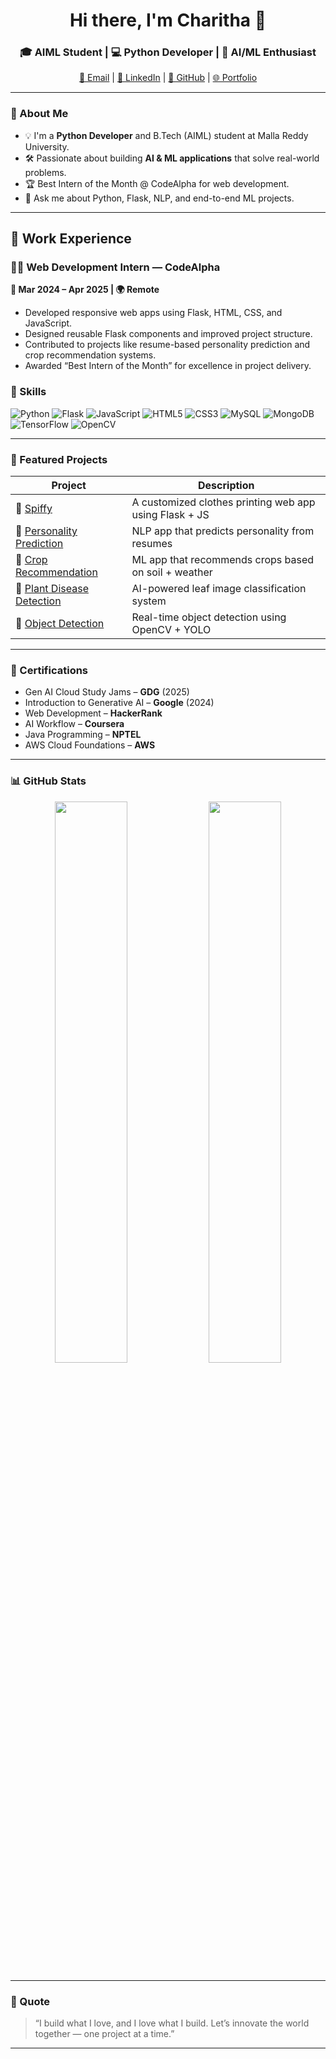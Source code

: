 <h1 align="center">Hi there, I'm Charitha 👋</h1>
<h3 align="center">🎓 AIML Student | 💻 Python Developer | 🤖 AI/ML Enthusiast</h3>

<p align="center">
  <a href="mailto:charithagaddipati2@gmail.com">📧 Email</a> |
  <a href="https://www.linkedin.com/in/gaddipati-charitha-18694b25a/">💼 LinkedIn</a> |
  <a href="https://github.com/GaddipatiCharitha">🐙 GitHub</a> |
  <a href="https://github.com/GaddipatiCharitha/Portfolio">🌐 Portfolio</a>
</p>

---

### 🚀 About Me

- 💡 I'm a **Python Developer** and B.Tech (AIML) student at Malla Reddy University.
- 🛠️ Passionate about building **AI & ML applications** that solve real-world problems.
- 🏆 Best Intern of the Month @ CodeAlpha for web development.
- 💬 Ask me about Python, Flask, NLP, and end-to-end ML projects.
  

---
## 💼 Work Experience

### 🧑‍💻 Web Development Intern — CodeAlpha  
**📅 Mar 2024 – Apr 2025 | 🌍 Remote**  
- Developed responsive web apps using Flask, HTML, CSS, and JavaScript.  
- Designed reusable Flask components and improved project structure.  
- Contributed to projects like resume-based personality prediction and crop recommendation systems.  
- Awarded “Best Intern of the Month” for excellence in project delivery.


### 🧠 Skills

![Python](https://img.shields.io/badge/Python-3776AB?style=flat&logo=python&logoColor=white)
![Flask](https://img.shields.io/badge/Flask-000000?style=flat&logo=flask&logoColor=white)
![JavaScript](https://img.shields.io/badge/JavaScript-F7DF1E?style=flat&logo=javascript&logoColor=black)
![HTML5](https://img.shields.io/badge/HTML5-E34F26?style=flat&logo=html5&logoColor=white)
![CSS3](https://img.shields.io/badge/CSS3-1572B6?style=flat&logo=css3&logoColor=white)
![MySQL](https://img.shields.io/badge/MySQL-005C84?style=flat&logo=mysql&logoColor=white)
![MongoDB](https://img.shields.io/badge/MongoDB-4EA94B?style=flat&logo=mongodb&logoColor=white)
![TensorFlow](https://img.shields.io/badge/TensorFlow-FF6F00?style=flat&logo=tensorflow&logoColor=white)
![OpenCV](https://img.shields.io/badge/OpenCV-5C3EE8?style=flat&logo=opencv&logoColor=white)

---

### 📂 Featured Projects

| Project | Description |
|--------|-------------|
| 🧢 [Spiffy](https://github.com/GaddipatiCharitha/Spiffy) | A customized clothes printing web app using Flask + JS |
| 🧠 [Personality Prediction](https://github.com/GaddipatiCharitha/Personality_Prediction_through_CV) | NLP app that predicts personality from resumes |
| 🌾 [Crop Recommendation](https://github.com/GaddipatiCharitha/Crop_Recommendation) | ML app that recommends crops based on soil + weather |
| 🧪 [Plant Disease Detection](https://github.com/GaddipatiCharitha/Plant_Disease_Detection) | AI-powered leaf image classification system |
| 🎥 [Object Detection](https://github.com/GaddipatiCharitha/Object_Detection) | Real-time object detection using OpenCV + YOLO |

---

### 🏅 Certifications
- Gen AI Cloud Study Jams – **GDG** (2025)
- Introduction to Generative AI – **Google** (2024)
- Web Development – **HackerRank**
- AI Workflow – **Coursera**
- Java Programming – **NPTEL**
- AWS Cloud Foundations – **AWS**

---

### 📊 GitHub Stats

<p align="center">
  <img src="https://github-readme-stats.vercel.app/api?username=GaddipatiCharitha&show_icons=true&theme=radical" width="48%" />
  <img src="https://github-readme-stats.vercel.app/api/top-langs/?username=GaddipatiCharitha&layout=compact&theme=radical" width="48%" />
</p>

---

### 💬 Quote

> “I build what I love, and I love what I build. Let’s innovate the world together — one project at a time.”

---

